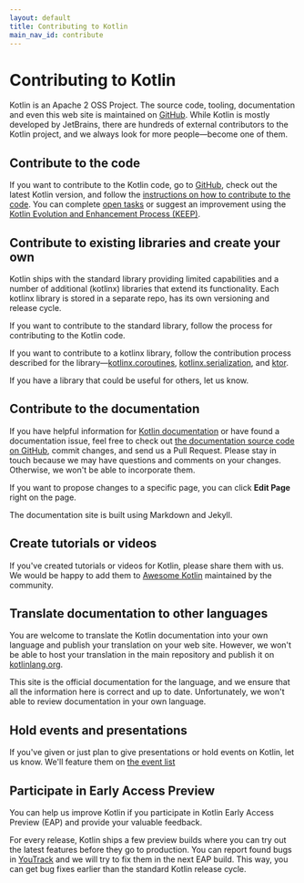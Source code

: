 ```yaml
---
layout: default
title: Contributing to Kotlin
main_nav_id: contribute
---
```


# Contributing to Kotlin

Kotlin is an Apache 2 OSS Project. The source code, tooling, documentation and even this web site is maintained on [GitHub](https://github.com/jetbrains/kotlin). While Kotlin is mostly developed by JetBrains, there are hundreds of external contributors to the Kotlin project, and we always look for more people&mdash;become one of them. 

## Contribute to the code

If you want to contribute to the Kotlin code, go to [GitHub](https://github.com/jetbrains/kotlin), check out the latest Kotlin version,
 and follow the [instructions on how to contribute to the code](https://github.com/JetBrains/kotlin/blob/master/docs/contributing.md).
You can complete [open tasks](https://youtrack.jetbrains.com/issues/KT?q=tag:%20%7BUp%20For%20Grabs%7D%20and%20State:%20Open) or suggest an improvement using the [Kotlin Evolution and Enhancement Process (KEEP)](https://github.com/Kotlin/KEEP).

## Contribute to existing libraries and create your own

Kotlin ships with the standard library providing limited capabilities and a number of additional (kotlinx) libraries that extend its functionality. 
Each kotlinx library is stored in a separate repo, has its own versioning and release cycle. 

If you want to contribute to the standard library, follow the process for contributing to the Kotlin code.

If you want to contribute to a kotlinx library, follow the contribution process described for the library&mdash;[kotlinx.coroutines](https://github.com/Kotlin/kotlinx.coroutines),
 [kotlinx.serialization](https://github.com/Kotlin/kotlinx.serialization/blob/master/CONTRIBUTING.md), and [ktor](https://github.com/ktorio/ktor/blob/master/CONTRIBUTING.md).

If you have a library that could be useful for others, let us know.

## Contribute to the documentation

If you have helpful information for [Kotlin documentation](https://kotlinlang.org/docs/reference/) or have found a documentation issue, feel free to check out [the documentation source code on GitHub](https://github.com/jetbrains/kotlin-web-site),
commit changes, and send us a Pull Request. Please stay in touch because we may have questions and comments on your changes. Otherwise, we won't be able to incorporate them. 

If you want to propose changes to a specific page, you can click **Edit Page** right on the page.
  
The documentation site is built using Markdown and Jekyll. 

## Create tutorials or videos

If you've created tutorials or videos for Kotlin, please share them with us. We would be happy to add them to [Awesome Kotlin](https://kotlin.link/) maintained by the community.

## Translate documentation to other languages

You are welcome to translate the Kotlin documentation into your own language and publish your translation on your web site.
However, we won't be able to host your translation in the main repository and publish it on [kotlinlang.org](https://kotlinlang.org/docs/reference/).

This site is the official documentation for the language, and we ensure that all the information here
is correct and up to date. Unfortunately, we won't able to review documentation in your own language. 

## Hold events and presentations

If you've given or just plan to give presentations or hold events on Kotlin, let us know. We'll feature them on [the event list](http://kotlinlang.org/docs/events.html)

## Participate in Early Access Preview

You can help us improve Kotlin if you participate in Kotlin Early Access Preview (EAP) and provide your valuable feedback.
 
For every release, Kotlin ships a few preview builds where you can try out the latest features before they go to production. You can report found bugs in [YouTrack](https://kotl.in/issue) 
and we will try to fix them in the next EAP build. This way, you can get bug fixes earlier than the standard Kotlin release cycle.
 
